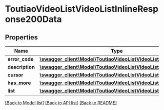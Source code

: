 # ToutiaoVideoListVideoListInlineResponse200Data

## Properties
Name | Type | Description | Notes
------------ | ------------- | ------------- | -------------
**error_code** | [**\swagger_client\Model\ToutiaoVideoListVideoListErrorCode**](ToutiaoVideoListVideoListErrorCode.md) |  | 
**description** | [**\swagger_client\Model\ToutiaoVideoListVideoListDescription**](ToutiaoVideoListVideoListDescription.md) |  | 
**cursor** | [**\swagger_client\Model\ToutiaoVideoListVideoListCursor**](ToutiaoVideoListVideoListCursor.md) |  | 
**has_more** | [**\swagger_client\Model\ToutiaoVideoListVideoListHasMore**](ToutiaoVideoListVideoListHasMore.md) |  | 
**list** | [**\swagger_client\Model\ToutiaoVideoListVideoListToutiaoVideo[]**](ToutiaoVideoListVideoListToutiaoVideo.md) |  | [optional] 

[[Back to Model list]](../README.md#documentation-for-models) [[Back to API list]](../README.md#documentation-for-api-endpoints) [[Back to README]](../README.md)


